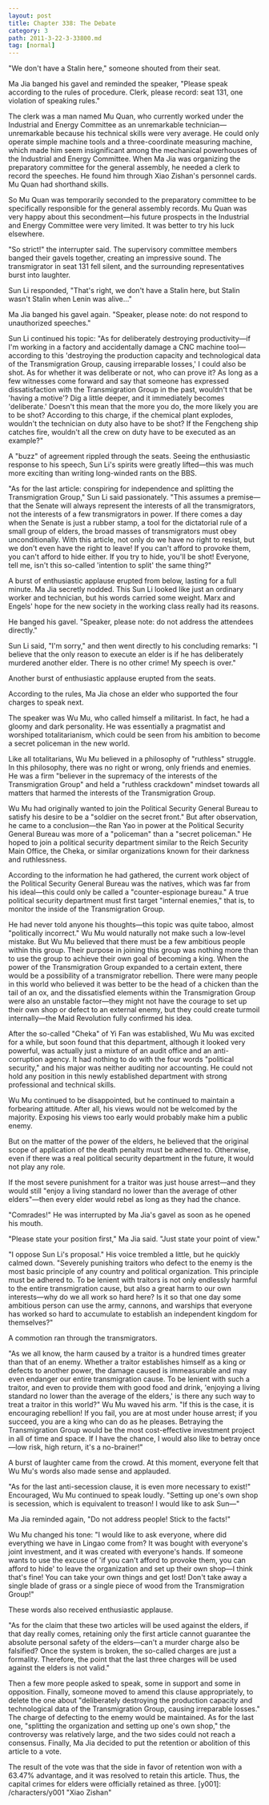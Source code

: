 ```yaml
---
layout: post
title: Chapter 338: The Debate
category: 3
path: 2011-3-22-3-33800.md
tag: [normal]
---
```


"We don't have a Stalin here," someone shouted from their seat.

Ma Jia banged his gavel and reminded the speaker, "Please speak according to the rules of procedure. Clerk, please record: seat 131, one violation of speaking rules."

The clerk was a man named Mu Quan, who currently worked under the Industrial and Energy Committee as an unremarkable technician—unremarkable because his technical skills were very average. He could only operate simple machine tools and a three-coordinate measuring machine, which made him seem insignificant among the mechanical powerhouses of the Industrial and Energy Committee. When Ma Jia was organizing the preparatory committee for the general assembly, he needed a clerk to record the speeches. He found him through Xiao Zishan's personnel cards. Mu Quan had shorthand skills.

So Mu Quan was temporarily seconded to the preparatory committee to be specifically responsible for the general assembly records. Mu Quan was very happy about this secondment—his future prospects in the Industrial and Energy Committee were very limited. It was better to try his luck elsewhere.

"So strict!" the interrupter said. The supervisory committee members banged their gavels together, creating an impressive sound. The transmigrator in seat 131 fell silent, and the surrounding representatives burst into laughter.

Sun Li responded, "That's right, we don't have a Stalin here, but Stalin wasn't Stalin when Lenin was alive..."

Ma Jia banged his gavel again. "Speaker, please note: do not respond to unauthorized speeches."

Sun Li continued his topic: "As for deliberately destroying productivity—if I'm working in a factory and accidentally damage a CNC machine tool—according to this 'destroying the production capacity and technological data of the Transmigration Group, causing irreparable losses,' I could also be shot. As for whether it was deliberate or not, who can prove it? As long as a few witnesses come forward and say that someone has expressed dissatisfaction with the Transmigration Group in the past, wouldn't that be 'having a motive'? Dig a little deeper, and it immediately becomes 'deliberate.' Doesn't this mean that the more you do, the more likely you are to be shot? According to this charge, if the chemical plant explodes, wouldn't the technician on duty also have to be shot? If the Fengcheng ship catches fire, wouldn't all the crew on duty have to be executed as an example?"

A "buzz" of agreement rippled through the seats. Seeing the enthusiastic response to his speech, Sun Li's spirits were greatly lifted—this was much more exciting than writing long-winded rants on the BBS.

"As for the last article: conspiring for independence and splitting the Transmigration Group," Sun Li said passionately. "This assumes a premise—that the Senate will always represent the interests of all the transmigrators, not the interests of a few transmigrators in power. If there comes a day when the Senate is just a rubber stamp, a tool for the dictatorial rule of a small group of elders, the broad masses of transmigrators must obey unconditionally. With this article, not only do we have no right to resist, but we don't even have the right to leave! If you can't afford to provoke them, you can't afford to hide either. If you try to hide, you'll be shot! Everyone, tell me, isn't this so-called 'intention to split' the same thing?"

A burst of enthusiastic applause erupted from below, lasting for a full minute. Ma Jia secretly nodded. This Sun Li looked like just an ordinary worker and technician, but his words carried some weight. Marx and Engels' hope for the new society in the working class really had its reasons.

He banged his gavel. "Speaker, please note: do not address the attendees directly."

Sun Li said, "I'm sorry," and then went directly to his concluding remarks: "I believe that the only reason to execute an elder is if he has deliberately murdered another elder. There is no other crime! My speech is over."

Another burst of enthusiastic applause erupted from the seats.

According to the rules, Ma Jia chose an elder who supported the four charges to speak next.

The speaker was Wu Mu, who called himself a militarist. In fact, he had a gloomy and dark personality. He was essentially a pragmatist and worshiped totalitarianism, which could be seen from his ambition to become a secret policeman in the new world.

Like all totalitarians, Wu Mu believed in a philosophy of "ruthless" struggle. In this philosophy, there was no right or wrong, only friends and enemies. He was a firm "believer in the supremacy of the interests of the Transmigration Group" and held a "ruthless crackdown" mindset towards all matters that harmed the interests of the Transmigration Group.

Wu Mu had originally wanted to join the Political Security General Bureau to satisfy his desire to be a "soldier on the secret front." But after observation, he came to a conclusion—the Ran Yao in power at the Political Security General Bureau was more of a "policeman" than a "secret policeman." He hoped to join a political security department similar to the Reich Security Main Office, the Cheka, or similar organizations known for their darkness and ruthlessness.

According to the information he had gathered, the current work object of the Political Security General Bureau was the natives, which was far from his ideal—this could only be called a "counter-espionage bureau." A true political security department must first target "internal enemies," that is, to monitor the inside of the Transmigration Group.

He had never told anyone his thoughts—this topic was quite taboo, almost "politically incorrect." Wu Mu would naturally not make such a low-level mistake. But Wu Mu believed that there must be a few ambitious people within this group. Their purpose in joining this group was nothing more than to use the group to achieve their own goal of becoming a king. When the power of the Transmigration Group expanded to a certain extent, there would be a possibility of a transmigrator rebellion. There were many people in this world who believed it was better to be the head of a chicken than the tail of an ox, and the dissatisfied elements within the Transmigration Group were also an unstable factor—they might not have the courage to set up their own shop or defect to an external enemy, but they could create turmoil internally—the Maid Revolution fully confirmed his idea.

After the so-called "Cheka" of Yi Fan was established, Wu Mu was excited for a while, but soon found that this department, although it looked very powerful, was actually just a mixture of an audit office and an anti-corruption agency. It had nothing to do with the four words "political security," and his major was neither auditing nor accounting. He could not hold any position in this newly established department with strong professional and technical skills.

Wu Mu continued to be disappointed, but he continued to maintain a forbearing attitude. After all, his views would not be welcomed by the majority. Exposing his views too early would probably make him a public enemy.

But on the matter of the power of the elders, he believed that the original scope of application of the death penalty must be adhered to. Otherwise, even if there was a real political security department in the future, it would not play any role.

If the most severe punishment for a traitor was just house arrest—and they would still "enjoy a living standard no lower than the average of other elders"—then every elder would rebel as long as they had the chance.

"Comrades!" He was interrupted by Ma Jia's gavel as soon as he opened his mouth.

"Please state your position first," Ma Jia said. "Just state your point of view."

"I oppose Sun Li's proposal." His voice trembled a little, but he quickly calmed down. "Severely punishing traitors who defect to the enemy is the most basic principle of any country and political organization. This principle must be adhered to. To be lenient with traitors is not only endlessly harmful to the entire transmigration cause, but also a great harm to our own interests—why do we all work so hard here? Is it so that one day some ambitious person can use the army, cannons, and warships that everyone has worked so hard to accumulate to establish an independent kingdom for themselves?"

A commotion ran through the transmigrators.

"As we all know, the harm caused by a traitor is a hundred times greater than that of an enemy. Whether a traitor establishes himself as a king or defects to another power, the damage caused is immeasurable and may even endanger our entire transmigration cause. To be lenient with such a traitor, and even to provide them with good food and drink, 'enjoying a living standard no lower than the average of the elders,' is there any such way to treat a traitor in this world?" Wu Mu waved his arm. "If this is the case, it is encouraging rebellion! If you fail, you are at most under house arrest; if you succeed, you are a king who can do as he pleases. Betraying the Transmigration Group would be the most cost-effective investment project in all of time and space. If I have the chance, I would also like to betray once—low risk, high return, it's a no-brainer!"

A burst of laughter came from the crowd. At this moment, everyone felt that Wu Mu's words also made sense and applauded.

"As for the last anti-secession clause, it is even more necessary to exist!" Encouraged, Wu Mu continued to speak loudly. "Setting up one's own shop is secession, which is equivalent to treason! I would like to ask Sun—"

Ma Jia reminded again, "Do not address people! Stick to the facts!"

Wu Mu changed his tone: "I would like to ask everyone, where did everything we have in Lingao come from? It was bought with everyone's joint investment, and it was created with everyone's hands. If someone wants to use the excuse of 'if you can't afford to provoke them, you can afford to hide' to leave the organization and set up their own shop—I think that's fine! You can take your own things and get lost! Don't take away a single blade of grass or a single piece of wood from the Transmigration Group!"

These words also received enthusiastic applause.

"As for the claim that these two articles will be used against the elders, if that day really comes, retaining only the first article cannot guarantee the absolute personal safety of the elders—can't a murder charge also be falsified? Once the system is broken, the so-called charges are just a formality. Therefore, the point that the last three charges will be used against the elders is not valid."

Then a few more people asked to speak, some in support and some in opposition. Finally, someone moved to amend this clause appropriately, to delete the one about "deliberately destroying the production capacity and technological data of the Transmigration Group, causing irreparable losses." The charge of defecting to the enemy would be maintained. As for the last one, "splitting the organization and setting up one's own shop," the controversy was relatively large, and the two sides could not reach a consensus. Finally, Ma Jia decided to put the retention or abolition of this article to a vote.

The result of the vote was that the side in favor of retention won with a 63.47% advantage, and it was resolved to retain this article. Thus, the capital crimes for elders were officially retained as three.
[y001]: /characters/y001 "Xiao Zishan"